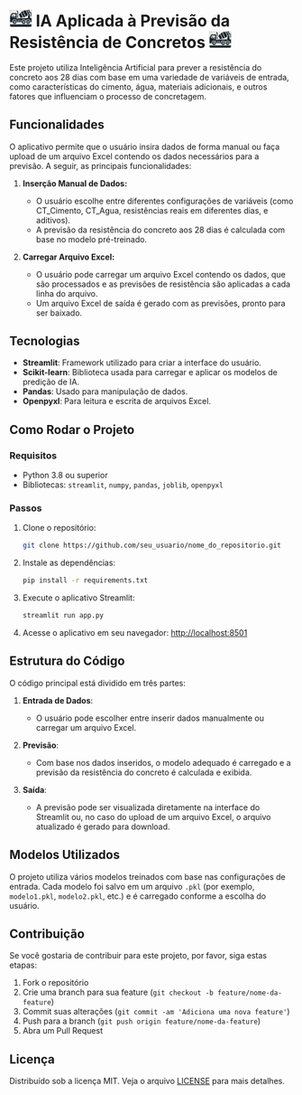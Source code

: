 # <img src="https://raw.githubusercontent.com/dimasbetioli/concrete-ia-app/refs/heads/main/mult.png" width="40" /> IA Aplicada à Previsão da Resistência de Concretos <img src="https://raw.githubusercontent.com/dimasbetioli/concrete-ia-app/refs/heads/main/mult.png" width="40" />

Este projeto utiliza Inteligência Artificial para prever a resistência do concreto aos 28 dias com base em uma variedade de variáveis de entrada, como características do cimento, água, materiais adicionais, e outros fatores que influenciam o processo de concretagem.

## Funcionalidades

O aplicativo permite que o usuário insira dados de forma manual ou faça upload de um arquivo Excel contendo os dados necessários para a previsão. A seguir, as principais funcionalidades:

1. **Inserção Manual de Dados:**
   - O usuário escolhe entre diferentes configurações de variáveis (como CT_Cimento, CT_Agua, resistências reais em diferentes dias, e aditivos).
   - A previsão da resistência do concreto aos 28 dias é calculada com base no modelo pré-treinado.

2. **Carregar Arquivo Excel:**
   - O usuário pode carregar um arquivo Excel contendo os dados, que são processados e as previsões de resistência são aplicadas a cada linha do arquivo.
   - Um arquivo Excel de saída é gerado com as previsões, pronto para ser baixado.

## Tecnologias

- **Streamlit**: Framework utilizado para criar a interface do usuário.
- **Scikit-learn**: Biblioteca usada para carregar e aplicar os modelos de predição de IA.
- **Pandas**: Usado para manipulação de dados.
- **Openpyxl**: Para leitura e escrita de arquivos Excel.

## Como Rodar o Projeto

### Requisitos

- Python 3.8 ou superior
- Bibliotecas: `streamlit`, `numpy`, `pandas`, `joblib`, `openpyxl`

### Passos

1. Clone o repositório:
    ```bash
    git clone https://github.com/seu_usuario/nome_do_repositorio.git
    ```

2. Instale as dependências:
    ```bash
    pip install -r requirements.txt
    ```

3. Execute o aplicativo Streamlit:
    ```bash
    streamlit run app.py
    ```

4. Acesse o aplicativo em seu navegador: [http://localhost:8501](http://localhost:8501)

## Estrutura do Código

O código principal está dividido em três partes:

1. **Entrada de Dados**:
   - O usuário pode escolher entre inserir dados manualmente ou carregar um arquivo Excel.
   
2. **Previsão**:
   - Com base nos dados inseridos, o modelo adequado é carregado e a previsão da resistência do concreto é calculada e exibida.
   
3. **Saída**:
   - A previsão pode ser visualizada diretamente na interface do Streamlit ou, no caso do upload de um arquivo Excel, o arquivo atualizado é gerado para download.

## Modelos Utilizados

O projeto utiliza vários modelos treinados com base nas configurações de entrada. Cada modelo foi salvo em um arquivo `.pkl` (por exemplo, `modelo1.pkl`, `modelo2.pkl`, etc.) e é carregado conforme a escolha do usuário.

## Contribuição

Se você gostaria de contribuir para este projeto, por favor, siga estas etapas:

1. Fork o repositório
2. Crie uma branch para sua feature (`git checkout -b feature/nome-da-feature`)
3. Commit suas alterações (`git commit -am 'Adiciona uma nova feature'`)
4. Push para a branch (`git push origin feature/nome-da-feature`)
5. Abra um Pull Request

## Licença

Distribuído sob a licença MIT. Veja o arquivo [LICENSE](LICENSE) para mais detalhes.
